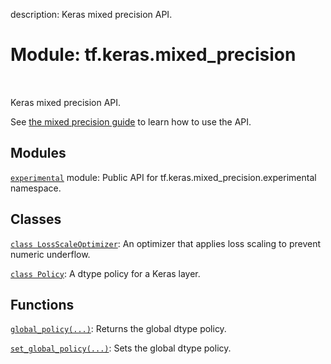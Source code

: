 description: Keras mixed precision API.

<div itemscope itemtype="http://developers.google.com/ReferenceObject">
<meta itemprop="name" content="tf.keras.mixed_precision" />
<meta itemprop="path" content="Stable" />
</div>

# Module: tf.keras.mixed_precision

<!-- Insert buttons and diff -->

<table class="tfo-notebook-buttons tfo-api nocontent" align="left">

</table>



Keras mixed precision API.


See [the mixed precision guide](
  https://www.tensorflow.org/guide/keras/mixed_precision) to learn how to
use the API.

## Modules

[`experimental`](../../tf/keras/mixed_precision/experimental.md) module: Public API for tf.keras.mixed_precision.experimental namespace.

## Classes

[`class LossScaleOptimizer`](../../tf/keras/mixed_precision/LossScaleOptimizer.md): An optimizer that applies loss scaling to prevent numeric underflow.

[`class Policy`](../../tf/keras/mixed_precision/Policy.md): A dtype policy for a Keras layer.

## Functions

[`global_policy(...)`](../../tf/keras/mixed_precision/global_policy.md): Returns the global dtype policy.

[`set_global_policy(...)`](../../tf/keras/mixed_precision/set_global_policy.md): Sets the global dtype policy.

